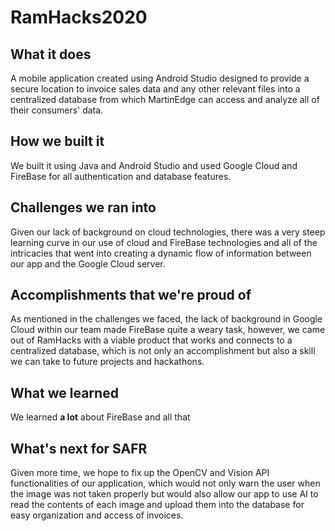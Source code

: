 # RamHacks2020

## What it does
A mobile application created using Android Studio designed to provide a secure location to invoice sales data and any other relevant files into a centralized database from which MartinEdge can access and analyze all of their consumers' data. 

## How we built it
We built it using Java and Android Studio and used Google Cloud and FireBase for all authentication and database features. 

## Challenges we ran into
Given our lack of background on cloud technologies, there was a very steep learning curve in our use of cloud and FireBase technologies and all of the intricacies that went into creating a dynamic flow of information between our app and the Google Cloud server. 

## Accomplishments that we're proud of
As mentioned in the challenges we faced, the lack of background in Google Cloud within our team made FireBase quite a weary task, however, we came out of RamHacks with a viable product that works and connects to a centralized database, which is not only an accomplishment but also a skill we can take to future projects and hackathons. 

## What we learned
We learned **a lot** about FireBase and all that 

## What's next for SAFR
Given more time, we hope to fix up the OpenCV and Vision API functionalities of our application, which would not only warn the user when the image was not taken properly but would also allow our app to use AI to read the contents of each image and upload them into the database for easy organization and access of invoices. 
